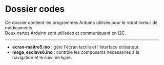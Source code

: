 # Dossier codes
Ce dossier contient les programmes Arduino utilisés pour le robot livreur de médicaments.\
Deux cartes Arduino sont utilisées et communiquent en I2C.

---

- **ecran-maitre5.ino** : gère l'écran tactile et l'interface utilisateur.
- **mega_esclave6.ino** : contrôle les composants nécessaires à la navigation et le suivi de ligne.
